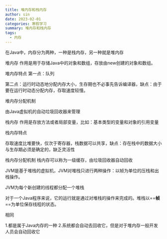 ```yaml
---
title: 堆内存和栈内存
author: sin
date: 2023-02-01
categories: 寒假学习
summary: 堆内存和栈内存
tags: 
  - 内存
---
```


在Java中，内存分为两种，一种是栈内存，另一种就是堆内存



堆内存
作用是用于存储Java中的对象和数组，存放由new创建的对象和数组。

堆内存特点
第一点：队列

第二点：运行时动态地分配内存大小，生存期也不必事先告诉编译器，缺点：由于要在运行时动态分配内存，存取速度较慢。

堆内存分配机制

由Java虚拟机的自动垃圾回收器来管理



栈内存
作用是存放方法或者局部变量，比如：基本类型的变量和对象的引用变量

栈内存特点

存取速度比堆要快，仅次于寄存器，栈数据可以共享，缺点：存在栈中的数据大小与生存期必须是确定的，缺乏灵活性

栈内存分配机制
栈内存可以称为一级缓存，由垃圾回收器自动回收


JVM是基于堆栈的虚拟机，JVM对堆栈只进行两种操作：以帧为单位的压栈和出栈操作。

JVM为每个新创建的线程都分配一个堆栈

对于一个Java程序来说，它的运行就是通过对堆栈的操作来完成的。堆栈以==**帧**==为单位保存线程的状态。



相同

1.都是属于Java内存的一种
2.系统都会自动去回收它，但是对于堆内存一般开发人员会自动回收它